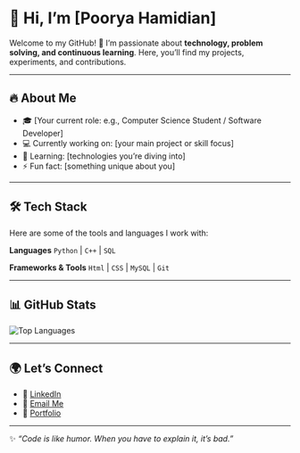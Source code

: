 # 👋 Hi, I’m \[Poorya Hamidian]

Welcome to my GitHub! 🚀
I’m passionate about **technology, problem solving, and continuous learning**. Here, you’ll find my projects, experiments, and contributions.

---

## 🔥 About Me

* 🎓 \[Your current role: e.g., Computer Science Student / Software Developer]
* 💻 Currently working on: \[your main project or skill focus]
* 📖 Learning: \[technologies you’re diving into]
* ⚡ Fun fact: \[something unique about you]

---

## 🛠️ Tech Stack

Here are some of the tools and languages I work with:

**Languages**
`Python` | `C++` | `SQL`

**Frameworks & Tools**
`Html` | `CSS` | `MySQL` | `Git`

---

## 📊 GitHub Stats


![Top Languages](https://github-readme-stats.vercel.app/api/top-langs/?username=YOUR_GITHUB_USERNAME\&layout=compact\&theme=radical)

---

## 🌍 Let’s Connect

* 💼 [LinkedIn](https://linkedin.com/in/YOUR_PROFILE)
* 📧 [Email Me](mailto:YOUR_EMAIL)
* 📝 [Portfolio](https://YOUR_PORTFOLIO_LINK)

---

✨ *“Code is like humor. When you have to explain it, it’s bad.”*

